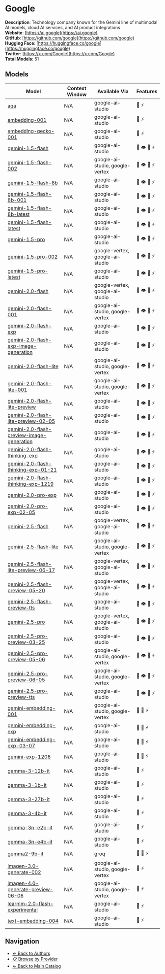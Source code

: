 # Google

**Description**: Technology company known for the Gemini line of multimodal AI models, cloud AI services, and AI product integrations  
**Website**: [https://ai.google](https://ai.google)  
**GitHub**: [https://github.com/google](https://github.com/google)  
**Hugging Face**: [https://huggingface.co/google](https://huggingface.co/google)  
**Twitter**: [https://x.com/Google](https://x.com/Google)  
**Total Models**: 51

## Models

| Model | Context Window | Available Via | Features |
|-------|----------------|---------------|----------|
| [aqa](./models/aqa.md) | N/A | google-ai-studio | <span title="Text Processing">📝</span> <span title="Response Streaming">⚡</span> |
| [embedding-001](./models/embedding-001.md) | N/A | google-ai-studio | <span title="Text Processing">📝</span> <span title="Response Streaming">⚡</span> |
| [embedding-gecko-001](./models/embedding-gecko-001.md) | N/A | google-ai-studio | <span title="Text Processing">📝</span> <span title="Response Streaming">⚡</span> |
| [gemini-1.5-flash](./models/gemini-1.5-flash.md) | N/A | google-ai-studio | <span title="Text Processing">📝</span> <span title="Vision/Image Input">👁️</span> <span title="Tool Calling">🔧</span> <span title="Response Streaming">⚡</span> |
| [gemini-1.5-flash-002](./models/gemini-1.5-flash-002.md) | N/A | google-ai-studio, google-vertex | <span title="Text Processing">📝</span> <span title="Vision/Image Input">👁️</span> <span title="Tool Calling">🔧</span> <span title="Response Streaming">⚡</span> |
| [gemini-1.5-flash-8b](./models/gemini-1.5-flash-8b.md) | N/A | google-ai-studio | <span title="Text Processing">📝</span> <span title="Vision/Image Input">👁️</span> <span title="Tool Calling">🔧</span> <span title="Response Streaming">⚡</span> |
| [gemini-1.5-flash-8b-001](./models/gemini-1.5-flash-8b-001.md) | N/A | google-ai-studio | <span title="Text Processing">📝</span> <span title="Vision/Image Input">👁️</span> <span title="Tool Calling">🔧</span> <span title="Response Streaming">⚡</span> |
| [gemini-1.5-flash-8b-latest](./models/gemini-1.5-flash-8b-latest.md) | N/A | google-ai-studio | <span title="Text Processing">📝</span> <span title="Vision/Image Input">👁️</span> <span title="Tool Calling">🔧</span> <span title="Response Streaming">⚡</span> |
| [gemini-1.5-flash-latest](./models/gemini-1.5-flash-latest.md) | N/A | google-ai-studio | <span title="Text Processing">📝</span> <span title="Vision/Image Input">👁️</span> <span title="Tool Calling">🔧</span> <span title="Response Streaming">⚡</span> |
| [gemini-1.5-pro](./models/gemini-1.5-pro.md) | N/A | google-ai-studio | <span title="Text Processing">📝</span> <span title="Vision/Image Input">👁️</span> <span title="Tool Calling">🔧</span> <span title="Response Streaming">⚡</span> |
| [gemini-1.5-pro-002](./models/gemini-1.5-pro-002.md) | N/A | google-vertex, google-ai-studio | <span title="Text Processing">📝</span> <span title="Vision/Image Input">👁️</span> <span title="Tool Calling">🔧</span> <span title="Response Streaming">⚡</span> |
| [gemini-1.5-pro-latest](./models/gemini-1.5-pro-latest.md) | N/A | google-ai-studio | <span title="Text Processing">📝</span> <span title="Vision/Image Input">👁️</span> <span title="Tool Calling">🔧</span> <span title="Response Streaming">⚡</span> |
| [gemini-2.0-flash](./models/gemini-2.0-flash.md) | N/A | google-vertex, google-ai-studio | <span title="Text Processing">📝</span> <span title="Vision/Image Input">👁️</span> <span title="Tool Calling">🔧</span> <span title="Response Streaming">⚡</span> |
| [gemini-2.0-flash-001](./models/gemini-2.0-flash-001.md) | N/A | google-ai-studio, google-vertex | <span title="Text Processing">📝</span> <span title="Vision/Image Input">👁️</span> <span title="Tool Calling">🔧</span> <span title="Response Streaming">⚡</span> |
| [gemini-2.0-flash-exp](./models/gemini-2.0-flash-exp.md) | N/A | google-ai-studio | <span title="Text Processing">📝</span> <span title="Vision/Image Input">👁️</span> <span title="Tool Calling">🔧</span> <span title="Response Streaming">⚡</span> |
| [gemini-2.0-flash-exp-image-generation](./models/gemini-2.0-flash-exp-image-generation.md) | N/A | google-ai-studio | <span title="Text Processing">📝</span> <span title="Vision/Image Input">👁️</span> <span title="Tool Calling">🔧</span> <span title="Response Streaming">⚡</span> |
| [gemini-2.0-flash-lite](./models/gemini-2.0-flash-lite.md) | N/A | google-ai-studio, google-vertex | <span title="Text Processing">📝</span> <span title="Vision/Image Input">👁️</span> <span title="Tool Calling">🔧</span> <span title="Response Streaming">⚡</span> |
| [gemini-2.0-flash-lite-001](./models/gemini-2.0-flash-lite-001.md) | N/A | google-ai-studio, google-vertex | <span title="Text Processing">📝</span> <span title="Vision/Image Input">👁️</span> <span title="Tool Calling">🔧</span> <span title="Response Streaming">⚡</span> |
| [gemini-2.0-flash-lite-preview](./models/gemini-2.0-flash-lite-preview.md) | N/A | google-ai-studio | <span title="Text Processing">📝</span> <span title="Vision/Image Input">👁️</span> <span title="Tool Calling">🔧</span> <span title="Response Streaming">⚡</span> |
| [gemini-2.0-flash-lite-preview-02-05](./models/gemini-2.0-flash-lite-preview-02-05.md) | N/A | google-ai-studio | <span title="Text Processing">📝</span> <span title="Vision/Image Input">👁️</span> <span title="Tool Calling">🔧</span> <span title="Response Streaming">⚡</span> |
| [gemini-2.0-flash-preview-image-generation](./models/gemini-2.0-flash-preview-image-generation.md) | N/A | google-ai-studio | <span title="Text Processing">📝</span> <span title="Vision/Image Input">👁️</span> <span title="Tool Calling">🔧</span> <span title="Response Streaming">⚡</span> |
| [gemini-2.0-flash-thinking-exp](./models/gemini-2.0-flash-thinking-exp.md) | N/A | google-ai-studio | <span title="Text Processing">📝</span> <span title="Vision/Image Input">👁️</span> <span title="Tool Calling">🔧</span> <span title="Response Streaming">⚡</span> |
| [gemini-2.0-flash-thinking-exp-01-21](./models/gemini-2.0-flash-thinking-exp-01-21.md) | N/A | google-ai-studio | <span title="Text Processing">📝</span> <span title="Vision/Image Input">👁️</span> <span title="Tool Calling">🔧</span> <span title="Response Streaming">⚡</span> |
| [gemini-2.0-flash-thinking-exp-1219](./models/gemini-2.0-flash-thinking-exp-1219.md) | N/A | google-ai-studio | <span title="Text Processing">📝</span> <span title="Vision/Image Input">👁️</span> <span title="Tool Calling">🔧</span> <span title="Response Streaming">⚡</span> |
| [gemini-2.0-pro-exp](./models/gemini-2.0-pro-exp.md) | N/A | google-ai-studio | <span title="Text Processing">📝</span> <span title="Vision/Image Input">👁️</span> <span title="Tool Calling">🔧</span> <span title="Response Streaming">⚡</span> |
| [gemini-2.0-pro-exp-02-05](./models/gemini-2.0-pro-exp-02-05.md) | N/A | google-ai-studio | <span title="Text Processing">📝</span> <span title="Vision/Image Input">👁️</span> <span title="Tool Calling">🔧</span> <span title="Response Streaming">⚡</span> |
| [gemini-2.5-flash](./models/gemini-2.5-flash.md) | N/A | google-vertex, google-ai-studio | <span title="Text Processing">📝</span> <span title="Vision/Image Input">👁️</span> <span title="Tool Calling">🔧</span> <span title="Response Streaming">⚡</span> |
| [gemini-2.5-flash-lite](./models/gemini-2.5-flash-lite.md) | N/A | google-ai-studio, google-vertex | <span title="Text Processing">📝</span> <span title="Vision/Image Input">👁️</span> <span title="Tool Calling">🔧</span> <span title="Response Streaming">⚡</span> |
| [gemini-2.5-flash-lite-preview-06-17](./models/gemini-2.5-flash-lite-preview-06-17.md) | N/A | google-vertex, google-ai-studio | <span title="Text Processing">📝</span> <span title="Vision/Image Input">👁️</span> <span title="Tool Calling">🔧</span> <span title="Response Streaming">⚡</span> |
| [gemini-2.5-flash-preview-05-20](./models/gemini-2.5-flash-preview-05-20.md) | N/A | google-vertex, google-ai-studio | <span title="Text Processing">📝</span> <span title="Vision/Image Input">👁️</span> <span title="Tool Calling">🔧</span> <span title="Response Streaming">⚡</span> |
| [gemini-2.5-flash-preview-tts](./models/gemini-2.5-flash-preview-tts.md) | N/A | google-ai-studio | <span title="Text Processing">📝</span> <span title="Vision/Image Input">👁️</span> <span title="Tool Calling">🔧</span> <span title="Response Streaming">⚡</span> |
| [gemini-2.5-pro](./models/gemini-2.5-pro.md) | N/A | google-vertex, google-ai-studio | <span title="Text Processing">📝</span> <span title="Vision/Image Input">👁️</span> <span title="Tool Calling">🔧</span> <span title="Response Streaming">⚡</span> |
| [gemini-2.5-pro-preview-03-25](./models/gemini-2.5-pro-preview-03-25.md) | N/A | google-ai-studio | <span title="Text Processing">📝</span> <span title="Vision/Image Input">👁️</span> <span title="Tool Calling">🔧</span> <span title="Response Streaming">⚡</span> |
| [gemini-2.5-pro-preview-05-06](./models/gemini-2.5-pro-preview-05-06.md) | N/A | google-ai-studio, google-vertex | <span title="Text Processing">📝</span> <span title="Vision/Image Input">👁️</span> <span title="Tool Calling">🔧</span> <span title="Response Streaming">⚡</span> |
| [gemini-2.5-pro-preview-06-05](./models/gemini-2.5-pro-preview-06-05.md) | N/A | google-ai-studio, google-vertex | <span title="Text Processing">📝</span> <span title="Vision/Image Input">👁️</span> <span title="Tool Calling">🔧</span> <span title="Response Streaming">⚡</span> |
| [gemini-2.5-pro-preview-tts](./models/gemini-2.5-pro-preview-tts.md) | N/A | google-ai-studio | <span title="Text Processing">📝</span> <span title="Vision/Image Input">👁️</span> <span title="Tool Calling">🔧</span> <span title="Response Streaming">⚡</span> |
| [gemini-embedding-001](./models/gemini-embedding-001.md) | N/A | google-ai-studio, google-vertex | <span title="Text Processing">📝</span> <span title="Tool Calling">🔧</span> <span title="Response Streaming">⚡</span> |
| [gemini-embedding-exp](./models/gemini-embedding-exp.md) | N/A | google-ai-studio | <span title="Text Processing">📝</span> <span title="Tool Calling">🔧</span> <span title="Response Streaming">⚡</span> |
| [gemini-embedding-exp-03-07](./models/gemini-embedding-exp-03-07.md) | N/A | google-ai-studio | <span title="Text Processing">📝</span> <span title="Tool Calling">🔧</span> <span title="Response Streaming">⚡</span> |
| [gemini-exp-1206](./models/gemini-exp-1206.md) | N/A | google-ai-studio | <span title="Text Processing">📝</span> <span title="Tool Calling">🔧</span> <span title="Response Streaming">⚡</span> |
| [gemma-3-12b-it](./models/gemma-3-12b-it.md) | N/A | google-ai-studio | <span title="Text Processing">📝</span> <span title="Response Streaming">⚡</span> |
| [gemma-3-1b-it](./models/gemma-3-1b-it.md) | N/A | google-ai-studio | <span title="Text Processing">📝</span> <span title="Response Streaming">⚡</span> |
| [gemma-3-27b-it](./models/gemma-3-27b-it.md) | N/A | google-ai-studio | <span title="Text Processing">📝</span> <span title="Response Streaming">⚡</span> |
| [gemma-3-4b-it](./models/gemma-3-4b-it.md) | N/A | google-ai-studio | <span title="Text Processing">📝</span> <span title="Response Streaming">⚡</span> |
| [gemma-3n-e2b-it](./models/gemma-3n-e2b-it.md) | N/A | google-ai-studio | <span title="Text Processing">📝</span> <span title="Response Streaming">⚡</span> |
| [gemma-3n-e4b-it](./models/gemma-3n-e4b-it.md) | N/A | google-ai-studio | <span title="Text Processing">📝</span> <span title="Response Streaming">⚡</span> |
| [gemma2-9b-it](./models/gemma2-9b-it.md) | N/A | groq | <span title="Text Processing">📝</span> <span title="Tool Calling">🔧</span> <span title="Response Streaming">⚡</span> |
| [imagen-3.0-generate-002](./models/imagen-3.0-generate-002.md) | N/A | google-ai-studio, google-vertex | <span title="Text Processing">📝</span> <span title="Response Streaming">⚡</span> |
| [imagen-4.0-generate-preview-06-06](./models/imagen-4.0-generate-preview-06-06.md) | N/A | google-ai-studio, google-vertex | <span title="Text Processing">📝</span> <span title="Response Streaming">⚡</span> |
| [learnlm-2.0-flash-experimental](./models/learnlm-2.0-flash-experimental.md) | N/A | google-ai-studio | <span title="Text Processing">📝</span> <span title="Response Streaming">⚡</span> |
| [text-embedding-004](./models/text-embedding-004.md) | N/A | google-ai-studio | <span title="Text Processing">📝</span> <span title="Response Streaming">⚡</span> |

## Navigation

- [← Back to Authors](../README.md)
- [📋 Browse by Provider](../../providers/README.md)
- [← Back to Main Catalog](../../README.md)
